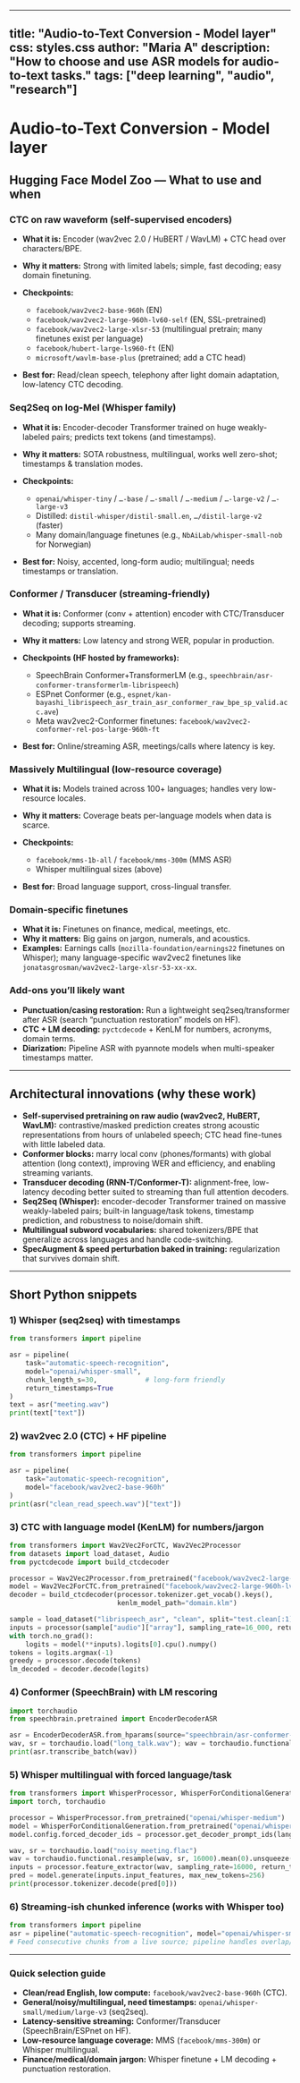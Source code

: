----
title: "Audio-to-Text Conversion - Model layer"    
css: styles.css
author: "Maria A"
description: "How to choose and use ASR models for audio-to-text tasks."
tags: ["deep learning", "audio", "research"]
---
# Audio-to-Text Conversion - Model layer

## Hugging Face Model Zoo — What to use and when

### **CTC on raw waveform (self-supervised encoders)**

* **What it is:** Encoder (wav2vec 2.0 / HuBERT / WavLM) + CTC head over characters/BPE.
* **Why it matters:** Strong with limited labels; simple, fast decoding; easy domain finetuning.
* **Checkpoints:**

  * `facebook/wav2vec2-base-960h` (EN)
  * `facebook/wav2vec2-large-960h-lv60-self` (EN, SSL-pretrained)
  * `facebook/wav2vec2-large-xlsr-53` (multilingual pretrain; many finetunes exist per language)
  * `facebook/hubert-large-ls960-ft` (EN)
  * `microsoft/wavlm-base-plus` (pretrained; add a CTC head)
* **Best for:** Read/clean speech, telephony after light domain adaptation, low-latency CTC decoding.

### **Seq2Seq on log-Mel (Whisper family)**

* **What it is:** Encoder-decoder Transformer trained on huge weakly-labeled pairs; predicts text tokens (and timestamps).
* **Why it matters:** SOTA robustness, multilingual, works well zero-shot; timestamps & translation modes.
* **Checkpoints:**

  * `openai/whisper-tiny` / `…-base` / `…-small` / `…-medium` / `…-large-v2` / `…-large-v3`
  * Distilled: `distil-whisper/distil-small.en`, `…/distil-large-v2` (faster)
  * Many domain/language finetunes (e.g., `NbAiLab/whisper-small-nob` for Norwegian)
* **Best for:** Noisy, accented, long-form audio; multilingual; needs timestamps or translation.

### **Conformer / Transducer (streaming-friendly)**

* **What it is:** Conformer (conv + attention) encoder with CTC/Transducer decoding; supports streaming.
* **Why it matters:** Low latency and strong WER, popular in production.
* **Checkpoints (HF hosted by frameworks):**

  * SpeechBrain Conformer+TransformerLM (e.g., `speechbrain/asr-conformer-transformerlm-librispeech`)
  * ESPnet Conformer (e.g., `espnet/kan-bayashi_librispeech_asr_train_asr_conformer_raw_bpe_sp_valid.acc.ave`)
  * Meta wav2vec2-Conformer finetunes: `facebook/wav2vec2-conformer-rel-pos-large-960h-ft`
* **Best for:** Online/streaming ASR, meetings/calls where latency is key.

### **Massively Multilingual (low-resource coverage)**

* **What it is:** Models trained across 100+ languages; handles very low-resource locales.
* **Why it matters:** Coverage beats per-language models when data is scarce.
* **Checkpoints:**

  * `facebook/mms-1b-all` / `facebook/mms-300m` (MMS ASR)
  * Whisper multilingual sizes (above)
* **Best for:** Broad language support, cross-lingual transfer.

### **Domain-specific finetunes**

* **What it is:** Finetunes on finance, medical, meetings, etc.
* **Why it matters:** Big gains on jargon, numerals, and acoustics.
* **Examples:** Earnings calls (`mozilla-foundation/earnings22` finetunes on Whisper); many language-specific wav2vec2 finetunes like `jonatasgrosman/wav2vec2-large-xlsr-53-xx-xx`.

### **Add-ons you’ll likely want**

* **Punctuation/casing restoration:** Run a lightweight seq2seq/transformer after ASR (search “punctuation restoration” models on HF).
* **CTC + LM decoding:** `pyctcdecode` + KenLM for numbers, acronyms, domain terms.
* **Diarization:** Pipeline ASR with pyannote models when multi-speaker timestamps matter.

---

## Architectural innovations (why these work)

* **Self-supervised pretraining on raw audio (wav2vec2, HuBERT, WavLM):** contrastive/masked prediction creates strong acoustic representations from hours of unlabeled speech; CTC head fine-tunes with little labeled data.
* **Conformer blocks:** marry local conv (phones/formants) with global attention (long context), improving WER and efficiency, and enabling streaming variants.
* **Transducer decoding (RNN-T/Conformer-T):** alignment-free, low-latency decoding better suited to streaming than full attention decoders.
* **Seq2Seq (Whisper):** encoder-decoder Transformer trained on massive weakly-labeled pairs; built-in language/task tokens, timestamp prediction, and robustness to noise/domain shift.
* **Multilingual subword vocabularies:** shared tokenizers/BPE that generalize across languages and handle code-switching.
* **SpecAugment & speed perturbation baked in training:** regularization that survives domain shift.

---

## Short Python snippets

### 1) **Whisper (seq2seq) with timestamps**

```python
from transformers import pipeline

asr = pipeline(
    task="automatic-speech-recognition",
    model="openai/whisper-small",
    chunk_length_s=30,            # long-form friendly
    return_timestamps=True
)
text = asr("meeting.wav")
print(text["text"])
```

### 2) **wav2vec 2.0 (CTC) + HF pipeline**

```python
from transformers import pipeline

asr = pipeline(
    task="automatic-speech-recognition",
    model="facebook/wav2vec2-base-960h"
)
print(asr("clean_read_speech.wav")["text"])
```

### 3) **CTC with language model (KenLM) for numbers/jargon**

```python
from transformers import Wav2Vec2ForCTC, Wav2Vec2Processor
from datasets import load_dataset, Audio
from pyctcdecode import build_ctcdecoder

processor = Wav2Vec2Processor.from_pretrained("facebook/wav2vec2-large-960h-lv60-self")
model = Wav2Vec2ForCTC.from_pretrained("facebook/wav2vec2-large-960h-lv60-self").eval()
decoder = build_ctcdecoder(processor.tokenizer.get_vocab().keys(),
                           kenlm_model_path="domain.klm")

sample = load_dataset("librispeech_asr", "clean", split="test.clean[:1]").cast_column("audio", Audio(16_000))[0]
inputs = processor(sample["audio"]["array"], sampling_rate=16_000, return_tensors="pt", padding=True)
with torch.no_grad():
    logits = model(**inputs).logits[0].cpu().numpy()
tokens = logits.argmax(-1)
greedy = processor.decode(tokens)
lm_decoded = decoder.decode(logits)
```

### 4) **Conformer (SpeechBrain) with LM rescoring**

```python
import torchaudio
from speechbrain.pretrained import EncoderDecoderASR

asr = EncoderDecoderASR.from_hparams(source="speechbrain/asr-conformer-transformerlm-librispeech")
wav, sr = torchaudio.load("long_talk.wav"); wav = torchaudio.functional.resample(wav, sr, 16000)
print(asr.transcribe_batch(wav))
```

### 5) **Whisper multilingual with forced language/task**

```python
from transformers import WhisperProcessor, WhisperForConditionalGeneration
import torch, torchaudio

processor = WhisperProcessor.from_pretrained("openai/whisper-medium")
model = WhisperForConditionalGeneration.from_pretrained("openai/whisper-medium").eval()
model.config.forced_decoder_ids = processor.get_decoder_prompt_ids(language="en", task="transcribe")

wav, sr = torchaudio.load("noisy_meeting.flac")
wav = torchaudio.functional.resample(wav, sr, 16000).mean(0).unsqueeze(0)
inputs = processor.feature_extractor(wav, sampling_rate=16000, return_tensors="pt")
pred = model.generate(inputs.input_features, max_new_tokens=256)
print(processor.tokenizer.decode(pred[0]))
```

### 6) **Streaming-ish chunked inference (works with Whisper too)**

```python
from transformers import pipeline
asr = pipeline("automatic-speech-recognition", model="openai/whisper-small", chunk_length_s=5, stride_length_s=(2,2))
# Feed consecutive chunks from a live source; pipeline handles overlap/merge.
```

---

### Quick selection guide

* **Clean/read English, low compute:** `facebook/wav2vec2-base-960h` (CTC).
* **General/noisy/multilingual, need timestamps:** `openai/whisper-small/medium/large-v3` (seq2seq).
* **Latency-sensitive streaming:** Conformer/Transducer (SpeechBrain/ESPnet on HF).
* **Low-resource language coverage:** MMS (`facebook/mms-300m`) or Whisper multilingual.
* **Finance/medical/domain jargon:** Whisper finetune + LM decoding + punctuation restoration.

